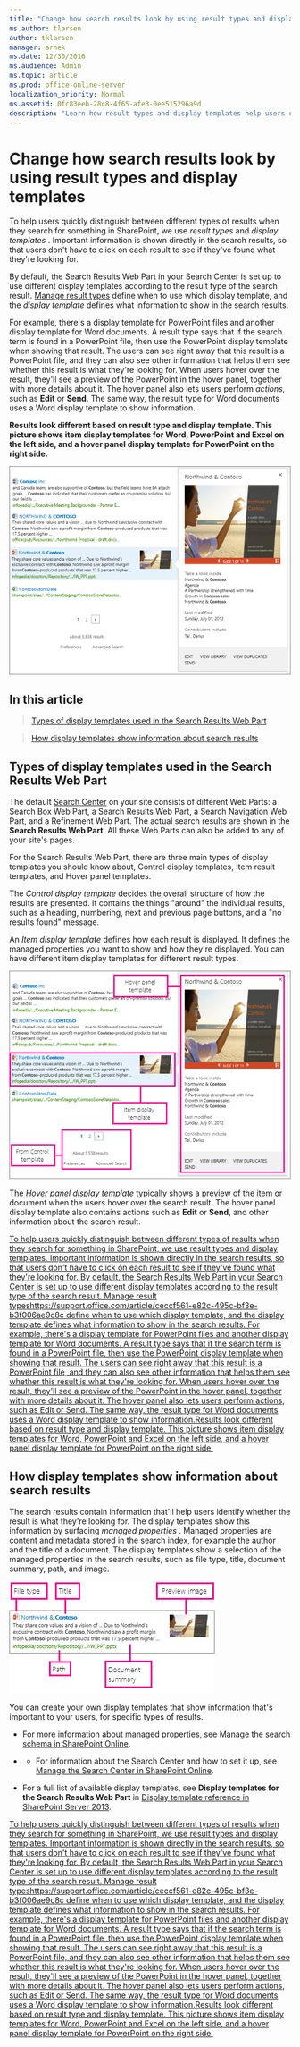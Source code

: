 ```yaml
---
title: "Change how search results look by using result types and display templates"
ms.author: tlarsen
author: tklarsen
manager: arnek
ms.date: 12/30/2016
ms.audience: Admin
ms.topic: article
ms.prod: office-online-server
localization_priority: Normal
ms.assetid: 0fc83eeb-28c8-4f65-afe3-0ee515296a9d
description: "Learn how result types and display templates help users quickly distinguish between different types of search results in SharePoint."
---
```


# Change how search results look by using result types and display templates

To help users quickly distinguish between different types of results when they search for something in SharePoint, we use  *result types*  and  *display templates*  . Important information is shown directly in the search results, so that users don't have to click on each result to see if they've found what they're looking for. 
  
By default, the Search Results Web Part in your Search Center is set up to use different display templates according to the result type of the search result. [Manage result types](https://support.office.com/article/ceccf561-e82c-495c-bf3e-b3f006ae9c8c) define when to use which display template, and the  *display template*  defines what information to show in the search results. 
  
For example, there's a display template for PowerPoint files and another display template for Word documents. A result type says that if the search term is found in a PowerPoint file, then use the PowerPoint display template when showing that result. The users can see right away that this result is a PowerPoint file, and they can also see other information that helps them see whether this result is what they're looking for. When users hover over the result, they'll see a preview of the PowerPoint in the hover panel, together with more details about it. The hover panel also lets users perform  *actions,*  such as **Edit** or **Send**. The same way, the result type for Word documents uses a Word display template to show information.
  
**Results look different based on result type and display template. This picture shows item display templates for Word, PowerPoint and Excel on the left side, and a hover panel display template for PowerPoint on the right side.**

![Shows different display templates depending on result type](media/29d9c7d2-82d3-483d-9aa9-e298c6b6b0b0.png)
  
## In this article
<a name="__top"> </a>

> [Types of display templates used in the Search Results Web Part](result-types-disp-templates.md#__toc358893940)
    
> [How display templates show information about search results](result-types-disp-templates.md#__toc358885097)
    
## Types of display templates used in the Search Results Web Part
<a name="__toc358893940"> </a>

The default [Search Center](manage-the-search-center) on your site consists of different Web Parts: a Search Box Web Part, a Search Results Web Part, a Search Navigation Web Part, and a Refinement Web Part. The actual search results are shown in the **Search Results Web Part**, All these Web Parts can also be added to any of your site's pages. 
  
For the Search Results Web Part, there are three main types of display templates you should know about, Control display templates, Item result templates, and Hover panel templates.
  
The  *Control display template*  decides the overall structure of how the results are presented. It contains the things "around" the individual results, such as a heading, numbering, next and previous page buttons, and a "no results found" message. 
  
An  *Item display template*  defines how each result is displayed. It defines the managed properties you want to show and how they're displayed. You can have different item display templates for different result types. 
  
![Display template types for search results](media/b780c116-22b4-4138-9da9-a9026f32f8c5.png)
  
The  *Hover panel display template*  typically shows a preview of the item or document when the users hover over the search result. The hover panel display template also contains actions such as **Edit** or **Send**, and other information about the search result. 
  
[To help users quickly distinguish between different types of results when they search for something in SharePoint, we use result types and display templates. Important information is shown directly in the search results, so that users don't have to click on each result to see if they've found what they're looking for. By default, the Search Results Web Part in your Search Center is set up to use different display templates according to the result type of the search result. Manage result typeshttps://support.office.com/article/ceccf561-e82c-495c-bf3e-b3f006ae9c8c define when to use which display template, and the display template defines what information to show in the search results. For example, there's a display template for PowerPoint files and another display template for Word documents. A result type says that if the search term is found in a PowerPoint file, then use the PowerPoint display template when showing that result. The users can see right away that this result is a PowerPoint file, and they can also see other information that helps them see whether this result is what they're looking for. When users hover over the result, they'll see a preview of the PowerPoint in the hover panel, together with more details about it. The hover panel also lets users perform actions, such as Edit or Send. The same way, the result type for Word documents uses a Word display template to show information.Results look different based on result type and display template. This picture shows item display templates for Word, PowerPoint and Excel on the left side, and a hover panel display template for PowerPoint on the right side.](result-types-disp-templates.md#__top)
  
## How display templates show information about search results
<a name="__toc358885097"> </a>

The search results contain information that'll help users identify whether the result is what they're looking for. The display templates show this information by surfacing  *managed properties*  . Managed properties are content and metadata stored in the search index, for example the author and the title of a document. The display templates show a selection of the managed properties in the search results, such as file type, title, document summary, path, and image. 
  
![The item display template surfaces information from managed properties](media/d9835a2c-db5c-4725-b3e3-9476ac505f4e.png)
  
You can create your own display templates that show information that's important to your users, for specific types of results.
  
- For more information about managed properties, see [Manage the search schema in SharePoint Online](https://support.office.com/article/d4fab46d-ba41-4c03-9d4c-32b5b33198b6).
    
- - For information about the Search Center and how to set it up, see [Manage the Search Center in SharePoint Online](manage-the-search-center).
    
- For a full list of available display templates, see **Display templates for the Search Results Web Part** in [Display template reference in SharePoint Server 2013](https://technet.microsoft.com/en-us/library/jj944947.aspx).
    
[To help users quickly distinguish between different types of results when they search for something in SharePoint, we use result types and display templates. Important information is shown directly in the search results, so that users don't have to click on each result to see if they've found what they're looking for. By default, the Search Results Web Part in your Search Center is set up to use different display templates according to the result type of the search result. Manage result typeshttps://support.office.com/article/ceccf561-e82c-495c-bf3e-b3f006ae9c8c define when to use which display template, and the display template defines what information to show in the search results. For example, there's a display template for PowerPoint files and another display template for Word documents. A result type says that if the search term is found in a PowerPoint file, then use the PowerPoint display template when showing that result. The users can see right away that this result is a PowerPoint file, and they can also see other information that helps them see whether this result is what they're looking for. When users hover over the result, they'll see a preview of the PowerPoint in the hover panel, together with more details about it. The hover panel also lets users perform actions, such as Edit or Send. The same way, the result type for Word documents uses a Word display template to show information.Results look different based on result type and display template. This picture shows item display templates for Word, PowerPoint and Excel on the left side, and a hover panel display template for PowerPoint on the right side.](result-types-disp-templates.md#__top)
  

